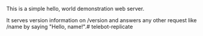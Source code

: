 This is a simple hello, world demonstration web server.

It serves version information on /version and answers any other request like /name by saying "Hello, name!".# telebot-replicate
